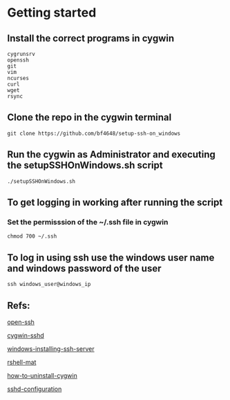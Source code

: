 # Getting started

## Install the correct programs in cygwin

```
cygrunsrv 
openssh
git
vim
ncurses
curl
wget
rsync
```

## Clone the repo in the cygwin terminal

```
git clone https://github.com/bf4648/setup-ssh-on_windows
```

## Run the cygwin as Administrator and executing the setupSSHOnWindows.sh script

```
./setupSSHOnWindows.sh
```

## To get logging in working after running the script
### Set the permisssion of the ~/.ssh file in cygwin

```
chmod 700 ~/.ssh
```

## To log in using ssh use the windows user name and windows password of the user

```
ssh windows_user@windows_ip 
```

## Refs:  

[open-ssh](http://www.security-plus.co/OpenSSH.txt)

[cygwin-sshd](http://www.noah.org/ssh/cygwin-sshd.html)

[windows-installing-ssh-server](https://bscb.cornell.edu/about/resources/windows-installing-ssh-server)

[rshell-mat](https://github.com/vicrucann/rshell-mat)

[how-to-uninstall-cygwin](http://superuser.com/questions/110726/how-to-uninstall-reinstall-cygwin-to-use-sshd)

[sshd-configuration](techtorials.me/cygwin/sshd-configuration/)
